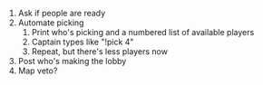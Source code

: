 1. Ask if people are ready
2. Automate picking
	1. Print who's picking and a numbered list of available players
	2. Captain types like "!pick 4"
	3. Repeat, but there's less players now
3. Post who's making the lobby
4. Map veto?
